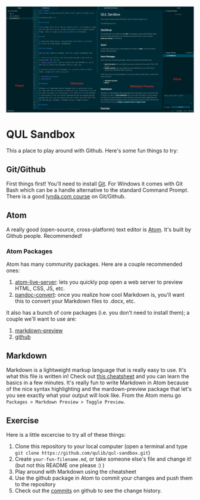 ![github-atom-markdown][hero]

# QUL Sandbox
This a place to play around with Github. Here's some fun things to try:

## Git/Github

First things first! You'll need to install [Git][1]. For Windows it comes with Git Bash which can be a handle alternative to the standard Command Prompt. There is a good [lynda.com course][1a] on Git/Github.

## Atom

A really good (open-source, cross-platform) text editor is [Atom][2]. It's built by Github people. Recommended!

### Atom Packages

Atom has many community packages. Here are a couple recommended ones:

1. [atom-live-server][2a]: lets you quickly pop open a web server to preview HTML, CSS, JS, etc.
2. [pandoc-convert][2b]: once you realize how cool Markdown is, you'll want this to convert your Markdown files to .docx, etc.

It also has a bunch of core packages (i.e. you don't need to install them); a couple we'll want to use are:

1. [markdown-preview][2c]
2. [github][2d]

## Markdown

Markdown is a lightweight markup language that is really easy to use. It's what this file is written in! Check out [this cheatsheet][3] and you can learn the basics in a few minutes. It's really fun to write Markdown in Atom because of the nice syntax highlighting and the mardown-preview package that let's you see exactly what your output will look like. From the Atom menu go `Packages > Markdown Preview > Toggle Preview`.

## Exercise

Here is a little excercise to try all of these things:

1. Clone this repository to your local computer (open a terminal and type `git clone https://github.com/qulib/qul-sandbox.git`)
2. Create `your-fun-filename.md`, or take someone else's file and change it! (but not this README one please :) )
3. Play around with Markdown using the cheatsheet
4. Use the github package in Atom to commit your changes and push them to the repository
5. Check out the [commits][4] on github to see the change history.

<!-- Links -->
[1]: https://git-scm.com
[1a]: https://www.lynda.com/Git-tutorials/Up-Running-Git-GitHub/409275-2.html?srchtrk=index%3a1%0alinktypeid%3a2%0aq%3agithub%0apage%3a1%0as%3arelevance%0asa%3atrue%0aproducttypeid%3a2
[2]: https://atom.io
[2a]: https://atom.io/packages/atom-live-server
[2b]: https://atom.io/packages/pandoc-convert
[2c]: https://atom.io/packages/markdown-preview
[2d]: https://atom.io/packages/github
[3]: https://github.com/adam-p/markdown-here/wiki/Markdown-Cheatsheet
[4]: https://github.com/qulib/qul-sandbox/commits/master
[hero]: github-atom-markdown.png
